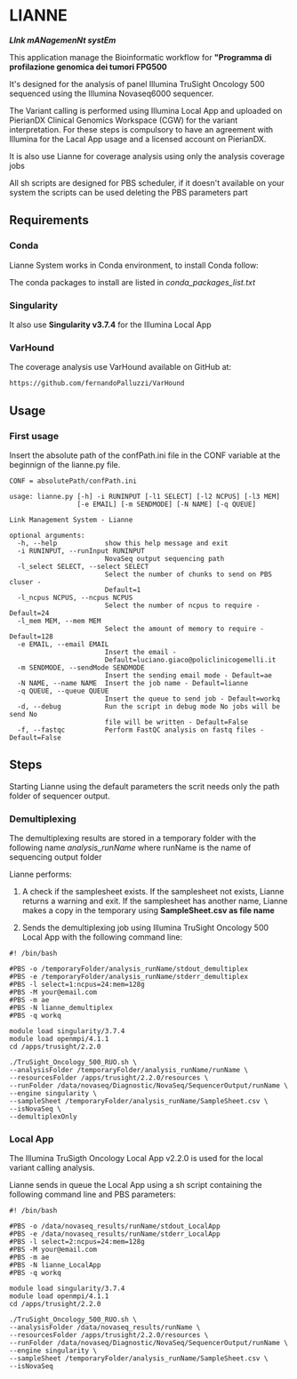 # LIANNE

***LInk mANagemenNt systEm*** 

This application manage the Bioinformatic workflow for **"Programma di profilazione genomica dei tumori FPG500**

It's designed for the analysis of panel Illumina TruSight Oncology 500 sequenced using the Illumina Novaseq6000 sequencer.

The Variant calling is performed using Illumina Local App and uploaded on PierianDX Clinical Genomics Workspace (CGW) for the variant interpretation.
For these steps is compulsory to have an agreement with Illumina for the Lacal App usage and a licensed account on PierianDX.

It is also use Lianne for coverage analysis using only the analysis coverage jobs 

All sh scripts are designed for PBS scheduler, if it doesn't available on your system the scripts can be used deleting the PBS parameters part



## Requirements

### Conda

Lianne System works in Conda environment, to install Conda follow: 

The conda packages to install are listed in *conda_packages_list.txt*

### Singularity

It also use **Singularity v3.7.4** for the Illumina Local App


### VarHound

The coverage analysis use VarHound available on GitHub at:

`https://github.com/fernandoPalluzzi/VarHound`





## Usage

### First usage

Insert the absolute path of the confPath.ini file in the CONF variable at the beginnign of the lianne.py file.

```
CONF = absolutePath/confPath.ini
```


```
usage: lianne.py [-h] -i RUNINPUT [-l1 SELECT] [-l2 NCPUS] [-l3 MEM]
                 [-e EMAIL] [-m SENDMODE] [-N NAME] [-q QUEUE]

Link Management System - Lianne

optional arguments:
  -h, --help            show this help message and exit
  -i RUNINPUT, --runInput RUNINPUT
                        NovaSeq output sequencing path
  -l_select SELECT, --select SELECT
                        Select the number of chunks to send on PBS cluser -
                        Default=1
  -l_ncpus NCPUS, --ncpus NCPUS
                        Select the number of ncpus to require - Default=24
  -l_mem MEM, --mem MEM
                        Select the amount of memory to require - Default=128
  -e EMAIL, --email EMAIL
                        Insert the email -
                        Default=luciano.giaco@policlinicogemelli.it
  -m SENDMODE, --sendMode SENDMODE
                        Insert the sending email mode - Default=ae
  -N NAME, --name NAME  Insert the job name - Default=lianne
  -q QUEUE, --queue QUEUE
                        Insert the queue to send job - Default=workq
  -d, --debug           Run the script in debug mode No jobs will be send No
                        file will be written - Default=False
  -f, --fastqc          Perform FastQC analysis on fastq files - Default=False
```

## Steps

Starting Lianne using the default parameters the scrit needs only the path folder of sequencer output.


### Demultiplexing

The demultiplexing results are stored in a temporary folder with the following name *analysis_runName* where runName is the name of sequencing output folder

Lianne performs:

1. A check if the samplesheet exists. If the samplesheet not exists, Lianne returns a warning and exit. If the samplesheet has another name, Lianne makes a copy in the temporary using **SampleSheet.csv as file name**

2. Sends the demultiplexing job using Illumina TruSight Oncology 500 Local App with the following command line:

```
#! /bin/bash 

#PBS -o /temporaryFolder/analysis_runName/stdout_demultiplex
#PBS -e /temporaryFolder/analysis_runName/stderr_demultiplex
#PBS -l select=1:ncpus=24:mem=128g
#PBS -M your@email.com
#PBS -m ae
#PBS -N lianne_demultiplex
#PBS -q workq

module load singularity/3.7.4
module load openmpi/4.1.1
cd /apps/trusight/2.2.0

./TruSight_Oncology_500_RUO.sh \
--analysisFolder /temporaryFolder/analysis_runName/runName \
--resourcesFolder /apps/trusight/2.2.0/resources \
--runFolder /data/novaseq/Diagnostic/NovaSeq/SequencerOutput/runName \
--engine singularity \
--sampleSheet /temporaryFolder/analysis_runName/SampleSheet.csv \
--isNovaSeq \
--demultiplexOnly
```


### Local App

The Illumina TruSigth Oncology Local App v2.2.0 is used for the local variant calling analysis.

Lianne sends in queue the Local App using a sh script containing the following command line and PBS parameters:

```
#! /bin/bash 

#PBS -o /data/novaseq_results/runName/stdout_LocalApp
#PBS -e /data/novaseq_results/runName/stderr_LocalApp
#PBS -l select=2:ncpus=24:mem=128g
#PBS -M your@email.com
#PBS -m ae
#PBS -N lianne_LocalApp
#PBS -q workq

module load singularity/3.7.4
module load openmpi/4.1.1
cd /apps/trusight/2.2.0

./TruSight_Oncology_500_RUO.sh \
--analysisFolder /data/novaseq_results/runName \
--resourcesFolder /apps/trusight/2.2.0/resources \
--runFolder /data/novaseq/Diagnostic/NovaSeq/SequencerOutput/runName \
--engine singularity \
--sampleSheet /temporaryFolder/analysis_runName/SampleSheet.csv \
--isNovaSeq
```



